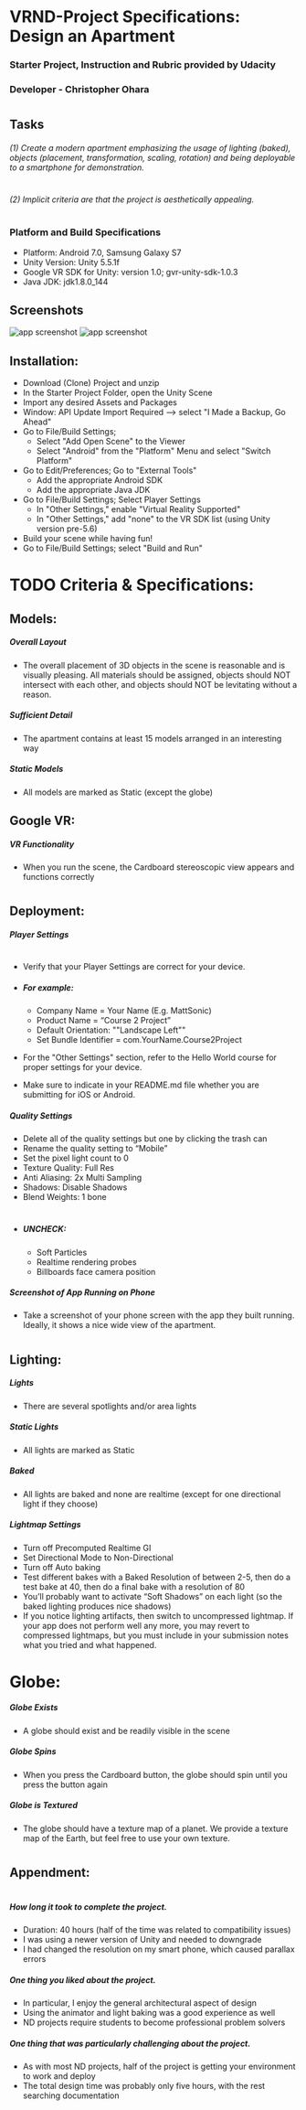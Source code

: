 # VRND-Project Specifications: Design an Apartment
### Starter Project, Instruction and Rubric provided by Udacity
### Developer - Christopher Ohara
#
#
#
## Tasks
###### (1) Create a modern apartment emphasizing the usage of lighting (baked), objects (placement, transformation, scaling, rotation) and being deployable to a smartphone for demonstration.
#
###### (2) Implicit criteria are that the project is aesthetically appealing.
#
#
#
### Platform and Build Specifications
* Platform: Android 7.0, Samsung Galaxy S7
* Unity Version: Unity 5.5.1f
* Google VR SDK for Unity: version 1.0; gvr-unity-sdk-1.0.3
* Java JDK: jdk1.8.0_144

## Screenshots  
![app screenshot](/Screenshot/screenshot01.png)
![app screenshot](/Screenshot/screenshot02.png)


## Installation:
* Download (Clone) Project and unzip 
* In the Starter Project Folder, open the Unity Scene
* Import any desired Assets and Packages
* Window: API Update Import Required --> select "I Made a Backup, Go Ahead"
* Go to File/Build Settings; 
    * Select "Add Open Scene" to the Viewer
    * Select "Android" from the "Platform" Menu and select "Switch Platform"
* Go to Edit/Preferences; Go to "External Tools"
    * Add the appropriate Android SDK
    * Add the appropriate Java JDK
* Go to File/Build Settings; Select Player Settings 
    * In "Other Settings," enable "Virtual Reality Supported"
    * In "Other Settings," add "none" to the VR SDK list (using Unity version pre-5.6)
* Build your scene while having fun!
* Go to File/Build Settings; select "Build and Run"

# TODO Criteria & Specifications:

## Models:
##### Overall Layout

* The overall placement of 3D objects in the scene is reasonable and is visually pleasing. All materials should be assigned, objects should NOT intersect with each other, and objects should NOT be levitating without a reason.

##### Sufficient Detail

* The apartment contains at least 15 models arranged in an interesting way

##### Static Models

* All models are marked as Static (except the globe)

## Google VR:

##### VR Functionality

* When you run the scene, the Cardboard stereoscopic view appears and functions correctly
#
#

## Deployment:

##### Player Settings
#
* Verify that your Player Settings are correct for your device.
* ##### For example:
    * Company Name = Your Name (E.g. MattSonic)
    * Product Name = “Course 2 Project”
    * Default Orientation: ""Landscape Left""
    * Set Bundle Identifier = com.YourName.Course2Project

* For the "Other Settings" section, refer to the Hello World course for proper settings for your device.

* Make sure to indicate in your README.md file whether you are submitting for iOS or Android.

##### Quality Settings
* Delete all of the quality settings but one by clicking the trash can
* Rename the quality setting to “Mobile”
* Set the pixel light count to 0
* Texture Quality: Full Res
* Anti Aliasing: 2x Multi Sampling
* Shadows: Disable Shadows
* Blend Weights: 1 bone
#
* ##### UNCHECK:

    * Soft Particles
    * Realtime rendering probes
    * Billboards face camera position
 
##### Screenshot of App Running on Phone

* Take a screenshot of your phone screen with the app they built running. Ideally, it shows a nice wide view of the apartment.

#
#
## Lighting:

##### Lights

* There are several spotlights and/or area lights

##### Static Lights

* All lights are marked as Static

##### Baked

* All lights are baked and none are realtime (except for one directional light if they choose)

##### Lightmap Settings

* Turn off Precomputed Realtime GI
* Set Directional Mode to Non-Directional
* Turn off Auto baking
* Test different bakes with a Baked Resolution of between 2-5, then do a test bake at 40, then do a final bake with a resolution of 80
* You’ll probably want to activate “Soft Shadows” on each light (so the baked lighting produces nice shadows)
* If you notice lighting artifacts, then switch to uncompressed lightmap. If your app does not perform well any more, you may revert to compressed lightmaps, but you must include in your submission notes what you tried and what happened.
#
#

# Globe:


##### Globe Exists

* A globe should exist and be readily visible in the scene

##### Globe Spins

* When you press the Cardboard button, the globe should spin until you press the button again

##### Globe is Textured
 * The globe should have a texture map of a planet. We provide a texture map of the Earth, but feel free to use your own texture.

#
#

## Appendment:
#
##### How long it took to complete the project.
* Duration: 40 hours (half of the time was related to compatibility issues)
* I was using a newer version of Unity and needed to downgrade
* I had changed the resolution on my smart phone, which caused parallax errors
##### One thing you liked about the project.
* In particular, I enjoy the general architectural aspect of design
* Using the animator and light baking was a good experience as well
* ND projects require students to become professional problem solvers
##### One thing that was particularly challenging about the project.
* As with most ND projects, half of the project is getting your environment to work and deploy
* The total design time was probably only five hours, with the rest searching documentation  



